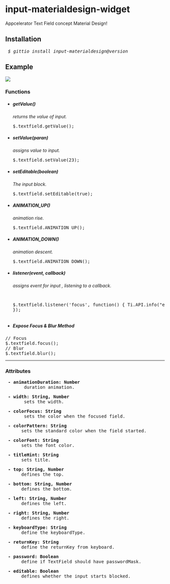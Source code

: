 # input-materialdesign-widget
Appcelerator Text Field concept Material Design!

<h2>Installation</h2>
<pre> <i>$ gittio install input-materialdesign@version</i></pre>

<h2>Example</h2>
<img src="asset/example-input.gif"/>

<b><h3>Functions</h3></b>

  - <h5>getValue()</h5>
  	<i>returns the value of input.</i>
  	<br>
  	<pre>
  	$.textfield.getValue();
  	</pre>
  	
  - <h5>setValue(paran)</h5>
  	<i>assigns value to input.</i>
  	<br>
  	<pre>
  	$.textfield.setValue(23);
  	</pre> 
  
  - <h5>setEditable(boolean)</h5>
  	<i>The input block.</i>
  	<br>
  	<pre>
  	$.textfield.setEditable(true);
  	</pre>
  	
  - <h5>ANIMATION_UP()</h5>
  	<i>animation rise.</i>
  	<br>
  	<pre>
  	$.textfield.ANIMATION_UP();
  	</pre> 	
  	
  - <h5>ANIMATION_DOWN()</h5>
  	<i>animation descent.</i>
  	<br>
  	<pre>
  	$.textfield.ANIMATION_DOWN();	
  	</pre> 	
  
- <h5>listener(event, callback)</h5>
  <i>assigns event for input , listening to a callback.</i>
  <br>
  <pre>
  
  $.textfield.listener('focus', function() {
  	Ti.API.info("even focus");
  });
  </pre>

- <h5>Expose Focus & Blur Method</h5>
<pre>
// Focus 
$.textfield.focus();
// Blur
$.textfield.blur();
</pre>

--------------------------------------------------------------------------------

<h3>Attributes</h3>

<pre> <b>- animationDuration: Number</b> 
       duration animation.</pre>

<pre> <b>- width: String, Number</b> 
       sets the width.</pre>

 <pre> <b>- colorFocus: String</b> 
       sets the color when the focused field.</pre>
      
  <pre> <b>- colorPattern: String</b> 
      sets the standard color when the field started.</pre>
  
  <pre> <b>- colorFont: String</b> 
      sets the font color.</pre>
  
  <pre> <b>- titleHint: String</b> 
      sets title.</pre>
  
  <pre> <b>- top: String, Number</b> 
      defines the top.</pre>
  
  <pre> <b>- bottom: String, Number</b> 
      defines the bottom.</pre>

  <pre> <b>- left: String, Number</b> 
      defines the left.</pre>
  
  <pre> <b>- right: String, Number</b> 
      defines the right.</pre>
      
  <pre> <b>- keyboardType: String </b>
  	  define the keyboardType.</pre>
  
  <pre> <b>- returnKey: String </b>
  	  define the returnKey from keyboard.</pre>

  <pre> <b>- password: Boolean </b>
  	  define if TextField should have passwordMask.</pre>
  
  <pre> <b>- editable: Boolean </b>
  	  defines whether the input starts blocked.</pre>	  
  
